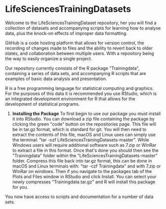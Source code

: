 ﻿# LifeSciencesTrainingDatasets

Welcome to the LifeSciencesTrainingDataset repository, her you will find a collection of datasets and accompanying scripts for learning how to analyse data, plus the knock-on effects of improper data formatting.

GitHub is a code hosting platform that allows for version control, the recording of changes made to files and the ability to revert back to older states, and collaboration between multiple users. With a repository being the way to easily organize a single project. 

Our repository currently consists of the R package "Trainingdata", containing a series of data sets, and accompanying R scripts that are examples of basic data analysis and presentation.

R is a free programming language for statistical computing and graphics. For the purposes of this data it is recommended you use RStudio, which is an integrated development environment for R that allows for the development of statistical programs.  

1. **Installing the Package**
To first begin to use our package you must install it into RStudio. You can download a zip file containing the package by clicking the green "code" button on the repositories page. This file will be in tar.gz format, which is standard for git. You will then need to extract the contents of this file, macOS and Linux uses can simply use the terminal: "tar -xzf LifeSciencesTrainingDatasets-master". While Windows users will require additional software such as 7.zip or WinRar to extract a file in this format.
Once that's done you should then see the "Trainingdata" folder within the "LifeSciencesTrainingDatasets-master" folder. Compress this file back into tar.gz format, this can be done in macOS and Linux terminals with: "tar -czf Trainingdata" and with 7.zip or WinRar on windows. 
Then if you navigate to the packages tab of the Plots and Files window in RStudio and click Install. You can select your newly compresses "Trainingdata.tar.gz" and R will install this package for you. 

You now have access to scripts and documentation for a number of data sets.
 
